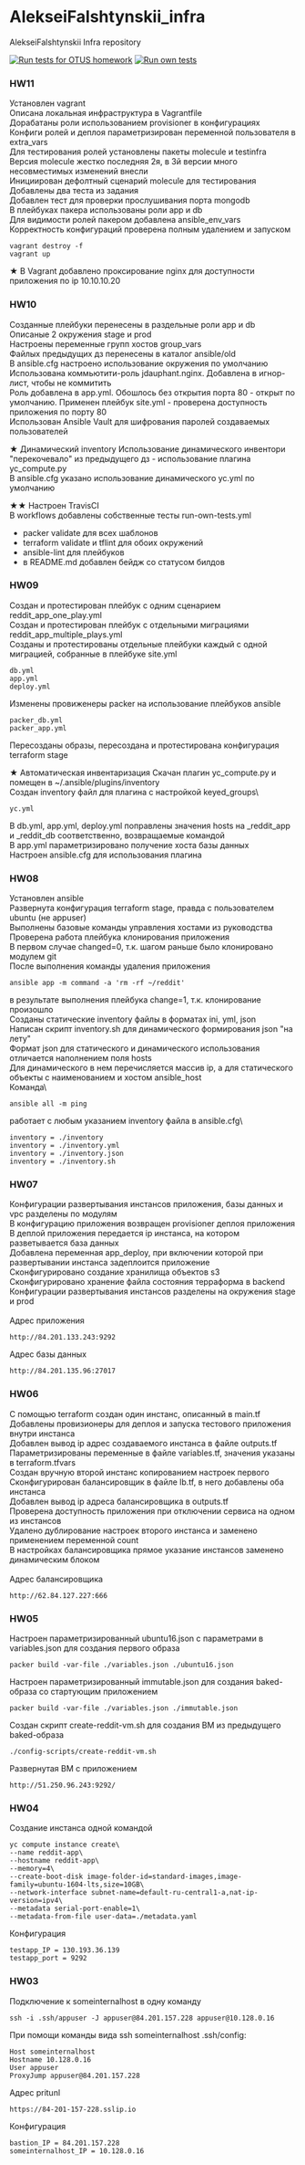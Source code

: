 # AlekseiFalshtynskii_infra
AlekseiFalshtynskii Infra repository

[![Run tests for OTUS homework](https://github.com/Otus-DevOps-22-08/AlekseiFalshtynskii_infra/actions/workflows/run-tests-2022-08.yml/badge.svg)](https://github.com/Otus-DevOps-22-08/AlekseiFalshtynskii_infra/actions/workflows/run-tests-2022-08.yml)
[![Run own tests](https://github.com/Otus-DevOps-22-08/AlekseiFalshtynskii_infra/actions/workflows/run-own-tests.yml/badge.svg)](https://github.com/Otus-DevOps-22-08/AlekseiFalshtynskii_infra/actions/workflows/run-own-tests.yml)

### HW11
Установлен vagrant\
Описана локальная инфраструктура в Vagrantfile\
Дорабатаны роли использованием provisioner в конфигурациях\
Конфиги ролей и деплоя параметризирован переменной пользователя в extra_vars\
Для тестирования ролей установлены пакеты molecule и testinfra\
Версия molecule жестко последняя 2я, в 3й версии много несовместимых изменений внесли\
Инициирован дефолтный сценарий molecule для тестирования\
Добавлены два теста из задания\
Добавлен тест для проверки прослушивания порта mongodb\
В плейбуках пакера использованы роли app и db\
Для видимости ролей пакером добавлена ansible_env_vars\
Корректность конфигураций проверена полным удалением и запуском
```
vagrant destroy -f 
vagrant up
```
★ В Vagrant добавлено проксирование nginx для доступности приложения по ip 10.10.10.20

### HW10
Созданные плейбуки перенесены в раздельные роли app и db\
Описаные 2 окружения stage и prod\
Настроены переменные групп хостов group_vars\
Файлых предыдущих дз перенесены в каталог ansible/old\
В ansible.cfg настроено использование окружения по умолчанию\
Использована коммьютити-роль jdauphant.nginx. Добавлена в игнор-лист, чтобы не коммитить\
Роль добавлена в app.yml. Обошлось без открытия порта 80 - открыт по умолчанию. Применен плейбук site.yml - проверена доступность приложения по порту 80\
Использован Ansible Vault для шифрования паролей создаваемых пользователей

★ Динамический inventory
Использование динамического инвентори "перекочевало" из предыдущего дз - использование плагина yc_compute.py\
В ansible.cfg указано использование динамического yc.yml по умолчанию

★★ Настроен TravisCI\
В workflows добавлены собственные тесты run-own-tests.yml
- packer validate для всех шаблонов
- terraform validate и tflint для обоих окружений
- ansible-lint для плейбуков
- в README.md добавлен бейдж со статусом билдов

### HW09
Создан и протестирован плейбук с одним сценарием reddit_app_one_play.yml\
Создан и протестирован плейбук с отдельными миграциями reddit_app_multiple_plays.yml\
Созданы и протестированы отдельные плейбуки каждый с одной миграцией, собранные в плейбуке site.yml
```
db.yml
app.yml
deploy.yml
```
Изменены провиженеры packer на использование плейбуков ansible
```
packer_db.yml
packer_app.yml
```
Пересозданы образы, пересоздана и протестирована конфигурация terraform stage

★ Автоматическая инвентаризация
Скачан плагин yc_compute.py и помещен в ~/.ansible/plugins/inventory\
Создан inventory файл для плагина с настройкой keyed_groups\
```
yc.yml
```
В db.yml, app.yml, deploy.yml поправлены значения hosts на _reddit_app и _reddit_db соответственно, возвращаемые командой\
В app.yml параметризировано получение хоста базы данных\
Настроен ansible.cfg для использования плагина

### HW08
Установлен ansible\
Развернута конфигурация terraform stage, правда с пользователем ubuntu (не appuser)\
Выполнены базовые команды управления хостами из руководства\
Проверена работа плейбука клонирования приложения\
В первом случае changed=0, т.к. шагом раньше было клонировано модулем git\
После выполнения команды удаления приложения
```
ansible app -m command -a 'rm -rf ~/reddit'
```
в результате выполнения плейбука change=1, т.к. клонирование произошло\
Созданы статические inventory файлы в форматах ini, yml, json\
Написан скрипт inventory.sh для динамического формирования json "на лету"\
Формат json для статического и динамического использования отличается наполнением поля hosts\
Для динамического в нем перечисляется массив ip, а для статического объекты с наименованием и хостом ansible_host\
Команда\
```
ansible all -m ping
```
работает с любым указанием inventory файла в ansible.cfg\
```
inventory = ./inventory
inventory = ./inventory.yml
inventory = ./inventory.json
inventory = ./inventory.sh
```

### HW07
Конфигурации развертывания инстансов приложения, базы данных и vpc разделены по модулям\
В конфигурацию приложения возвращен provisioner деплоя приложения\
В деплой приложения передается ip инстанса, на котором разветывается база данных\
Добавлена переменная app_deploy, при включении которой при развертывании инстанса задеплоится приложение\
Сконфигурировано создание хранилища объектов s3\
Сконфигурировано хранение файла состояния терраформа в backend\
Конфигурации развертывания инстансов разделены на окружения stage и prod\
\
Адрес приложения
```
http://84.201.133.243:9292
```
Адрес базы данных
```
http://84.201.135.96:27017
```

### HW06
С помощью terraform создан один инстанс, описанный в main.tf\
Добавлены провизионеры для деплоя и запуска тестового приложения внутри инстанса\
Добавлен вывод ip адрес создаваемого инстанса в файле outputs.tf\
Параметризированы переменные в файле variables.tf, значения указаны в terraform.tfvars\
Создан вручную второй инстанс копированием настроек первого\
Сконфигурирован балансировщик в файле lb.tf, в него добавлены оба инстанса\
Добавлен вывод ip адреса балансировщика в outputs.tf\
Проверена доступность приложения при отключении сервиса на одном из инстансов\
Удалено дублирование настроек второго инстанса и заменено применением переменной count\
В настройках балансировщика прямое указание инстансов заменено динамическим блоком\
\
Адрес балансировщика
```
http://62.84.127.227:666
```

### HW05
Настроен параметризированный ubuntu16.json с параметрами в variables.json для создания первого образа
```
packer build -var-file ./variables.json ./ubuntu16.json
```
Настроен параметризированный immutable.json для создания baked-образа со стартующим приложением
```
packer build -var-file ./variables.json ./immutable.json
```
Создан скрипт create-reddit-vm.sh для создания ВМ из предыдущего baked-образа
```
./config-scripts/create-reddit-vm.sh
```
Развернутая ВМ с приложением
```
http://51.250.96.243:9292/
```

### HW04
Создание инстанса одной командой
```
yc compute instance create\
--name reddit-app\
--hostname reddit-app\
--memory=4\
--create-boot-disk image-folder-id=standard-images,image-family=ubuntu-1604-lts,size=10GB\
--network-interface subnet-name=default-ru-central1-a,nat-ip-version=ipv4\
--metadata serial-port-enable=1\
--metadata-from-file user-data=./metadata.yaml
```
Конфигурация
```
testapp_IP = 130.193.36.139
testapp_port = 9292
```

### HW03
Подключение к someinternalhost в одну команду
```
ssh -i .ssh/appuser -J appuser@84.201.157.228 appuser@10.128.0.16
```
При помощи команды вида ssh someinternalhost
.ssh/config:
```
Host someinternalhost
Hostname 10.128.0.16
User appuser
ProxyJump appuser@84.201.157.228
```
Адрес pritunl
```
https://84-201-157-228.sslip.io
```
Конфигурация
```
bastion_IP = 84.201.157.228
someinternalhost_IP = 10.128.0.16
```
